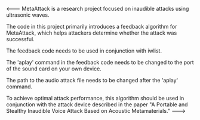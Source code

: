 <---
MetaAttack is a research project focused on inaudible attacks using ultrasonic waves. 

The code in this project primarily introduces a feedback algorithm for MetaAttack, which helps attackers determine whether the attack was successful.

The feedback code needs to be used in conjunction with iwlist.

The 'aplay' command in the feedback code needs to be changed to the port of the sound card on your own device.

The path to the audio attack file needs to be changed after the 'aplay' command.

To achieve optimal attack performance, this algorithm should be used in conjunction with the attack device described in the paper "A Portable and Stealthy Inaudible Voice Attack Based on Acoustic Metamaterials."
--->
